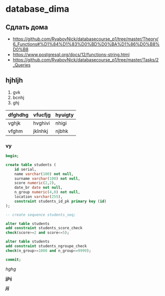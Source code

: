 # database_dima

## Сдлать дома

- https://github.com/RyabovNick/databasecourse_p1/tree/master/Theory/6_Functions#%D1%84%D1%83%D0%BD%D0%BA%D1%86%D0%B8%D0%B8
- https://www.postgresql.org/docs/12/functions-string.html
- https://github.com/RyabovNick/databasecourse_p1/tree/master/Tasks/2_Queries

## hjhljh

1. gvk
2. bcnhj
3. ghj



dfghdhg | vfucfjg| hyuigty
-----|-----|-----
vghjk|hvghivi|nhigi
vfghm|jklnhkj|njbhk


### vy

```sql
begin;

create table students (
	id serial,
	name varchar(100) not null,
	surname varchar(100) not null,
	score numeric(2,2),
	date_br date not null,
	n_group numeric(4,0) not null,
	location varchar(255), 
	constraint students_id_pk primary key (id)
);

-- create sequence students_seq;

alter table students 
add constraint students_score_check 
check(score>=2 and score<=5);

alter table students 
add constraint students_ngroupe_check 
check(n_group>=1000 and n_group<=9999);

commit;
```

*hghg*

**jjhj**

***jij***
